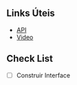 ## Links Úteis
- [API](https://pypi.org/project/youtube-transcript-api/)
- [Video](https://www.youtube.com/watch?v=TCH_1BHY58I)

## Check List
- [ ] Construir Interface
